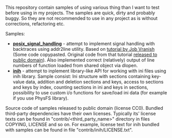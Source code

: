 This repository contain samples of using various thing than I want to test 
before using in my projects. The samples are quick, dirty and probably buggy. 
So they are not recommended to use in any project as is without corrections, 
refactoring etc.

Samples:

* [**posix_signal_handling**](https://github.com/edomin/samples/tree/master/posix_signal_handling) - 
attempt to implement signal handling with backtraces using addr2line utility. 
Based on 
[tutorial by Job Vranish](https://spin.atomicobject.com/2013/01/13/exceptions-stack-traces-c/) 
(Some code copypasted. Original code from that tutorial 
[released to public domain](https://gist.github.com/jvranish/4441299#gistcomment-1385251)).
Also implemented correct (relatively) output of line numbers of function loaded 
from shared object via dlopen.
* [**inih**](https://github.com/edomin/samples/tree/master/posix_signal_handling) - 
attempt to inplement library-like API for working with ini files using inih 
library. Sample consist: Ini structure with sections containing key-value data, 
addition and deletion sections and keys, access to sections and keys by index, 
counting sections in ini and keys in sections, possibility to use custom i/o 
functions for save/load ini data (for example if you use PhysFS library).

Source code of samples released to public domain (license CC0). 
Bundled third-party dependencies have their own licenses. Typically its' 
license texts can be found in "contrib/<third_party_name>" directory in files 
COPYING, LICENSE and so on. For example, license text for inih bundled with 
samples can be found in file "contrib/inih/LICENSE.txt".